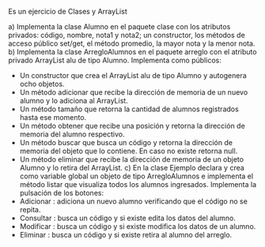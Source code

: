 Es un ejercicio de Clases y ArrayList

a) Implementa la clase Alumno en el paquete clase con los atributos privados: código, nombre, nota1 y nota2; un
constructor, los métodos de acceso público set/get, el método promedio, la mayor nota y la menor nota.
b) Implementa la clase ArregloAlumnos en el paquete arreglo con el atributo privado ArrayList alu de tipo Alumno.
Implementa como públicos:
- Un constructor que crea el ArrayList alu de tipo Alumno y autogenera ocho objetos.
- Un método adicionar que recibe la dirección de memoria de un nuevo alumno y lo adiciona al ArrayList.
- Un método tamaño que retorna la cantidad de alumnos registrados hasta ese momento.
- Un método obtener que recibe una posición y retorna la dirección de memoria del alumno respectivo.
- Un método buscar que busca un código y retorna la dirección de memoria del objeto que lo contiene.
En caso no existe retorna null.
- Un método eliminar que recibe la dirección de memoria de un objeto Alumno y lo retira del ArrayList.
c) En la clase Ejemplo declara y crea como variable global un objeto de tipo ArregloAlumnos e implementa el
método listar que visualiza todos los alumnos ingresados.
Implementa la pulsación de los botones:
- Adicionar : adiciona un nuevo alumno verificando que el código no se repita.
- Consultar : busca un código y si existe edita los datos del alumno.
- Modificar : busca un código y si existe modifica los datos de un alumno.
- Eliminar : busca un código y si existe retira al alumno del arreglo.
